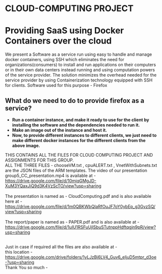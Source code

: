 # CLOUD-COMPUTING PROJECT
# Providing SaaS using Docker Containers over the cloud
We present a Software as a service run using easy to handle and manage docker containers, using SSH which eliminates the need for organizations(consumers) to install and run applications on their computers or in their own data centers instead running and using computation powers of the service provider.
The solution minimizes the overhead needed for the service provider by using Containerization technology equipped with SSH for clients.
Software used for this purpose - Firefox

## What do we need to do to provide firefox as a service?

- **Run a container instance, and make it ready to use for the client by installing the software and the dependencies needed to run it.**
- **Make an image out of the instance and host it.**
- **Now, to provide different instances to different clients, we just need to make different docker instances for the different clients from the above image.**


THIS CONTAINS ALL THE FILES FOR CLOUD COMPUTING PROJECT AND ASSIGNMENTS FOR THIS GROUP. <br />
ALL THE THREE FILES - chooseVM.txt , cpuALERT.txt , VnetWithSubnets.txt are the JSON files of the ARM templates. 
The video of our presentation group5_CC_presentation.mp4 is available at - <br />
https://drive.google.com/file/d/10mjqGMgJD-XuM3YQaxJiQ9d3K4VzScTO/view?usp=sharing <br />
<br />
The presentation is named as - CloudComputing.pdf and is  also available here at -<br />
https://drive.google.com/file/d/1m0QBKWbQIaRfOuJF7oY0ybEp_g3GvzSQ/view?usp=sharing<br />
<br />
The report/paper is named as - PAPER.pdf and is also  available at - <br />
https://drive.google.com/file/d/1uIU1RSFuUjlSbuSTutnppHdftqgjn9pR/view?usp=sharing <br />
<br />


Just in case if required all the files are also available at - <br />
 this location - https://drive.google.com/drive/folders/1yLJzBj6LV4_Guv6_eIjuD5mtpr_d3oe-?usp=sharing <br />
Thank You so much - <br />
